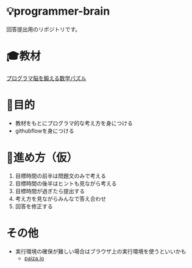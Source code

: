 # :bulb:programmer-brain
回答提出用のリポジトリです。

# :mortar_board:教材
[プログラマ脳を鍛える数学パズル](https://www.amazon.co.jp/dp/479814245X?tag=sepublish3-22)

# 🤔目的
- 教材をもとにプログラマ的な考え方を身につける
- githubflowを身につける

# :speech_balloon:進め方（仮）
1. 目標時間の前半は問題文のみで考える
2. 目標時間の後半はヒントも見ながら考える
3. 目標時間が過ぎたら提出する
4. 考え方を見ながらみんなで答え合わせ
5. 回答を修正する

# その他
- 実行環境の確保が難しい場合はブラウザ上の実行環境を使うといいかも
  - [paiza.io](https://paiza.io/?locale=ja-jp)
